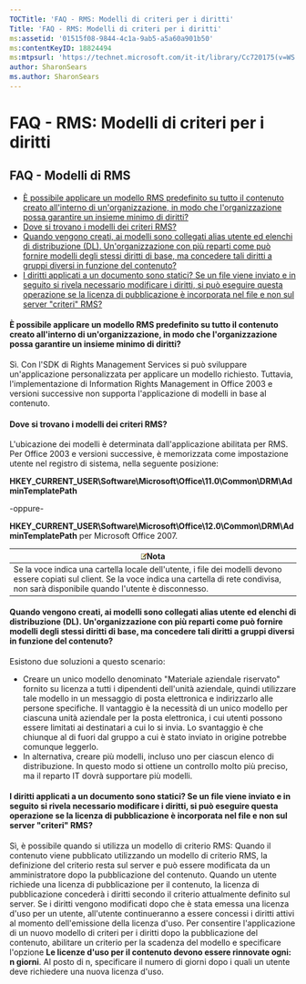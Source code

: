 ```yaml
---
TOCTitle: 'FAQ - RMS: Modelli di criteri per i diritti'
Title: 'FAQ - RMS: Modelli di criteri per i diritti'
ms:assetid: '01515f08-9844-4c1a-9ab5-a5a60a901b50'
ms:contentKeyID: 18824494
ms:mtpsurl: 'https://technet.microsoft.com/it-it/library/Cc720175(v=WS.10)'
author: SharonSears
ms.author: SharonSears
---
```


FAQ - RMS: Modelli di criteri per i diritti
===========================================

FAQ - Modelli di RMS
--------------------

-   [È possibile applicare un modello RMS predefinito su tutto il contenuto creato all'interno di un'organizzazione, in modo che l'organizzazione possa garantire un insieme minimo di diritti?](#bkmk_57)
-   [Dove si trovano i modelli dei criteri RMS?](#bkmk_58)
-   [Quando vengono creati, ai modelli sono collegati alias utente ed elenchi di distribuzione (DL). Un'organizzazione con più reparti come può fornire modelli degli stessi diritti di base, ma concedere tali diritti a gruppi diversi in funzione del contenuto?](#bkmk_59)
-   [I diritti applicati a un documento sono statici? Se un file viene inviato e in seguito si rivela necessario modificare i diritti, si può eseguire questa operazione se la licenza di pubblicazione è incorporata nel file e non sul server "criteri" RMS?](#bkmk_60)

<span id="BKMK_57"></span>
#### È possibile applicare un modello RMS predefinito su tutto il contenuto creato all'interno di un'organizzazione, in modo che l'organizzazione possa garantire un insieme minimo di diritti?

Sì. Con l'SDK di Rights Management Services si può sviluppare un'applicazione personalizzata per applicare un modello richiesto. Tuttavia, l'implementazione di Information Rights Management in Office 2003 e versioni successive non supporta l'applicazione di modelli in base al contenuto.

<span id="BKMK_58"></span>
#### Dove si trovano i modelli dei criteri RMS?

L'ubicazione dei modelli è determinata dall'applicazione abilitata per RMS. Per Office 2003 e versioni successive, è memorizzata come impostazione utente nel registro di sistema, nella seguente posizione:

**HKEY\_CURRENT\_USER\\Software\\Microsoft\\Office\\11.0\\Common\\DRM\\AdminTemplatePath**

-oppure-

**HKEY\_CURRENT\_USER\\Software\\Microsoft\\Office\\12.0\\Common\\DRM\\AdminTemplatePath** per Microsoft Office 2007.

| ![](/security-updates/images/Cc720175.note(WS.10).gif)Nota                                                                                                                                         |
|---------------------------------------------------------------------------------------------------------------------------------------------------------------------------------------------------------------|
| Se la voce indica una cartella locale dell'utente, i file dei modelli devono essere copiati sul client. Se la voce indica una cartella di rete condivisa, non sarà disponibile quando l'utente è disconnesso. |

<span id="BKMK_59"></span>
#### Quando vengono creati, ai modelli sono collegati alias utente ed elenchi di distribuzione (DL). Un'organizzazione con più reparti come può fornire modelli degli stessi diritti di base, ma concedere tali diritti a gruppi diversi in funzione del contenuto?

Esistono due soluzioni a questo scenario:

-   Creare un unico modello denominato "Materiale aziendale riservato" fornito su licenza a tutti i dipendenti dell'unità aziendale, quindi utilizzare tale modello in un messaggio di posta elettronica e indirizzarlo alle persone specifiche. Il vantaggio è la necessità di un unico modello per ciascuna unità aziendale per la posta elettronica, i cui utenti possono essere limitati ai destinatari a cui lo si invia. Lo svantaggio è che chiunque al di fuori dal gruppo a cui è stato inviato in origine potrebbe comunque leggerlo.
-   In alternativa, creare più modelli, incluso uno per ciascun elenco di distribuzione. In questo modo si ottiene un controllo molto più preciso, ma il reparto IT dovrà supportare più modelli.

<span id="BKMK_60"></span>
#### I diritti applicati a un documento sono statici? Se un file viene inviato e in seguito si rivela necessario modificare i diritti, si può eseguire questa operazione se la licenza di pubblicazione è incorporata nel file e non sul server "criteri" RMS?

Sì, è possibile quando si utilizza un modello di criterio RMS: Quando il contenuto viene pubblicato utilizzando un modello di criterio RMS, la definizione del criterio resta sul server e può essere modificata da un amministratore dopo la pubblicazione del contenuto. Quando un utente richiede una licenza di pubblicazione per il contenuto, la licenza di pubblicazione concederà i diritti secondo il criterio attualmente definito sul server. Se i diritti vengono modificati dopo che è stata emessa una licenza d'uso per un utente, all'utente continueranno a essere concessi i diritti attivi al momento dell'emissione della licenza d'uso. Per consentire l'applicazione di un nuovo modello di criteri per i diritti dopo la pubblicazione del contenuto, abilitare un criterio per la scadenza del modello e specificare l'opzione **Le licenze d'uso per il contenuto devono essere rinnovate ogni: n giorni**. Al posto di n, specificare il numero di giorni dopo i quali un utente deve richiedere una nuova licenza d'uso.
